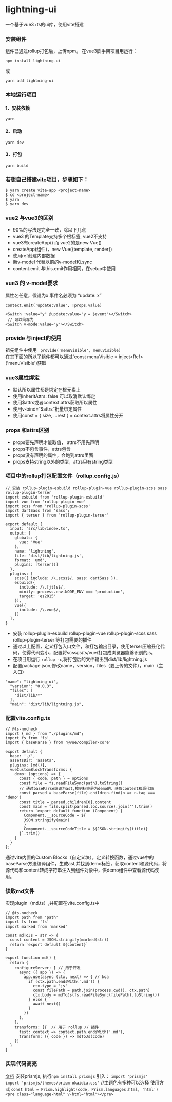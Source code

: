 # lightning-ui
一个基于vue3+ts的ui库，使用vite搭建
### 安装组件
组件已通过rollup打包后，上传npm。 
在vue3脚手架项目用运行：
```
npm install lightning-ui
```
或  
```
yarn add lightning-ui
```
### 本地运行项目
#### 1、安装依赖 
`yarn `
#### 2、启动
`yarn dev`
#### 3、打包
`yarn build`

### 若想自己搭建vite项目，步骤如下：
```
$ yarn create vite-app <project-name>
$ cd <project-name>
$ yarn
$ yarn dev

```

### vue2 与vue3的区别
* 90%的写法是完全一致，除以下几点
* vue3 的Template支持多个根标签, vue2不支持
* vue3有createApp() 而 vue2的是new Vue()
* createApp(组件)，new Vue({template, render})
* 使用ref创建内部数据
* 新v-model 代替以前的v-model和.sync
* content.emit 与this.emit作用相同，在setup中使用

### vue3 的 v-model要求
属性名任意，假设为x
事件名必须为 “update: x”
```
context.emit('update:value', !props.value)

<Switch :value="y" @update:value="y = $event"></Switch>
 // 可以简写为
<Switch v-mode:value="y"></Switch>
```
### provide 与inject的使用
祖先组件中使用 ` provide('menuVisible', menuVisible)`  
在其下面的所以子组件都可以通过`const menuVisible = inject<Ref<Boolean>>('menuVisible')获取

### vue3属性绑定
* 默认所以属性都是绑定在根元素上
* 使用inheritAttrs: false 可以取消默认绑定
* 使用$attrs或者context.attrs获取所以属性
* 使用v-bind=“$attrs”批量绑定属性
* 使用const = { size, ...rest } = context.attrs将属性分开

### props 和attrs区别
* props要先声明才能取值， attrs不用先声明
* props不包含事件，attrs包含
* props没有声明的属性，会跑到attrs里面
* props支持string以外的类型，attrs只有string类型

### 项目中的rollup打包配置文件（rollup.config.js）
```
// 安装 rollup-plugin-esbuild rollup-plugin-vue rollup-plugin-scss sass rollup-plugin-terser
import esbuild from 'rollup-plugin-esbuild'
import vue from 'rollup-plugin-vue'
import scss from 'rollup-plugin-scss'
import dartSass from 'sass';
import { terser } from "rollup-plugin-terser"

export default {
  input: 'src/lib/index.ts',
  output: {
    globals: {
      vue: 'Vue'
    },
    name: 'lightning',
    file: 'dist/lib/lightning.js',
    format: 'umd',
    plugins: [terser()]
  },
  plugins: [
    scss({ include: /\.scss$/, sass: dartSass }),
    esbuild({
      include: /\.[jt]s$/,
      minify: process.env.NODE_ENV === 'production',
      target: 'es2015' 
    }),
    vue({
      include: /\.vue$/,
    })
  ],
} 
```
* 安装 rollup-plugin-esbuild rollup-plugin-vue rollup-plugin-scss sass rollup-plugin-terser 等打包需要的插件  
* 通过以上配置，定义打包入口文件，和打包输出目录，使用terser压缩丑化代码，使得代码变小，配置将scss/js/ts/vue/打包成浏览器能够识别的js。 
* 在项目用运行 `rollup -c`,将打包后的文件输出到dist/lib/lightning.js  
* 配置package.json,修改name，version，files（要上传的文件），main（主入口）
```
"name": "lightning-ui",
  "version": "0.0.3",
  "files": [
    "dist/lib/*"
  ],
  "main": "dist/lib/lightning.js",
```
### 配置vite.config.ts
```
// @ts-nocheck
import { md } from "./plugins/md";
import fs from 'fs'
import { baseParse } from '@vue/compiler-core'

export default {
  base: './',
  assetsDir: 'assets',
  plugins: [md()],
  vueCustomBlockTransforms: {
    demo: (options) => {
      const { code, path } = options
      const file = fs.readFileSync(path).toString()
      // 通过baseParse编译为ast,找到标签是为demo的，获取content和源代码
      const parsed = baseParse(file).children.find(n => n.tag === 'demo')
      const title = parsed.children[0].content
      const main = file.split(parsed.loc.source).join('').trim()
      return `export default function (Component) {
        Component.__sourceCode = ${
        JSON.stringify(main)
        }
        Component.__sourceCodeTitle = ${JSON.stringify(title)}
      }`.trim()
    }
  }
};
```
通过vite内置的Custom Blocks（自定义块），定义转换函数，通过vue中的baseParse方法编译组件，生成ast,并找到demo标签，获取content和源代码，将源代码和content转成字符串注入到组件对象中，供demo组件中查看源代码使用。

### 读取md文件
实现plugin（md.ts）,并配置在vite.config.ts中
```
// @ts-nocheck
import path from 'path'
import fs from 'fs'
import marked from 'marked'

const mdToJs = str => {
  const content = JSON.stringify(marked(str))
  return `export default ${content}`
}

export function md() {
  return {
    configureServer: [ // 用于开发
      async ({ app }) => {
        app.use(async (ctx, next) => { // koa
          if (ctx.path.endsWith('.md')) {
            ctx.type = 'js'
            const filePath = path.join(process.cwd(), ctx.path)
            ctx.body = mdToJs(fs.readFileSync(filePath).toString())
          } else {
            await next()
          }
        })
      },
    ],
    transforms: [{  // 用于 rollup // 插件
      test: context => context.path.endsWith('.md'),
      transform: ({ code }) => mdToJs(code) 
    }]
  }
}
```

### 实现代码高亮
[文档](https://prismjs.com/)
安装prismjs, 执行`npm install prismjs`
引入： 
`import 'prismjs'`  
`import 'prismjs/themes/prism-okaidia.css'`  //主题色有多种可以选择
使用方式
`const html = Prism.highlight(code, Prism.languages.html, 'html')`
`<pre class="language-html" v-html="html"></pre>`